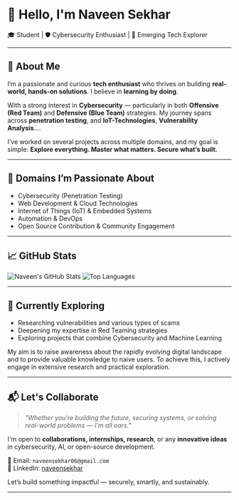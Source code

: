# 👋 Hello, I'm Naveen Sekhar

🎓 Student | 🛡️ Cybersecurity Enthusiast | 🤖 Emerging Tech Explorer

---

## 🚀 About Me

I’m a passionate and curious **tech enthusiast** who thrives on building **real-world, hands-on solutions**. I believe in **learning by doing**.

With a strong interest in **Cybersecurity** — particularly in both **Offensive (Red Team)** and **Defensive (Blue Team)** strategies. My journey spans across **penetration testing**, and **IoT-Technologies**, **Vulnerability Analysis**....

I’ve worked on several projects across multiple domains, and my goal is simple: **Explore everything. Master what matters. Secure what’s built.**

---

## 🎯 Domains I’m Passionate About

- Cybersecurity (Penetration Testing)  
- Web Development & Cloud Technologies  
- Internet of Things (IoT) & Embedded Systems  
- Automation & DevOps  
- Open Source Contribution & Community Engagement

---

## 📈 GitHub Stats

![Naveen's GitHub Stats](https://github-readme-stats.vercel.app/api?username=naveen-sekhar&show_icons=true&theme=tokyonight)
![Top Languages](https://github-readme-stats.vercel.app/api/top-langs/?username=naveen-sekhar&layout=compact&theme=tokyonight)

---

## 🌱 Currently Exploring

- Researching vulnerabilities and various types of scams
- Deepening my expertise in Red Teaming strategies
- Exploring projects that combine Cybersecurity and Machine Learning

My aim is to raise awareness about the rapidly evolving digital landscape and to provide valuable knowledge to naive users. To achieve this, I actively engage in extensive research and practical exploration. 

---

## 📬 Let's Collaborate

> _"Whether you're building the future, securing systems, or solving real-world problems — I'm all ears."_

I'm open to **collaborations, internships, research**, or any **innovative ideas** in cybersecurity, AI, or open-source development.

📧 Email: `naveensekhar06@gmail.com`  
📇 LinkedIn: [naveensekhar](https://www.linkedin.com/in/naveensekhar6)

Let’s build something impactful — securely, smartly, and sustainably.

---
